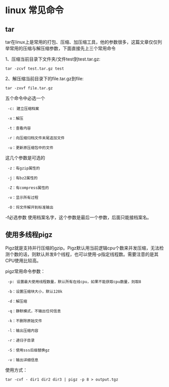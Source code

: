 # linux 常见命令

## tar
tar在linux上是常用的打包、压缩、加压缩工具，他的参数很多，这篇文章仅仅列举常用的压缩与解压缩参数，下面直接先上三个常用命令

1、压缩当前目录下文件夹/文件test到test.tar.gz:

`tar -zcvf test.tar.gz test`

2、解压缩当前目录下的file.tar.gz到file:

`tar -zxvf file.tar.gz`

五个命令中必选一个

     -c: 建立压缩档案

     -x：解压

     -t：查看内容

     -r：向压缩归档文件末尾追加文件

     -u：更新原压缩包中的文件

这几个参数是可选的

     -z：有gzip属性的

     -j：有bz2属性的

     -Z：有compress属性的

     -v：显示所有过程

     -O：将文件解开到标准输出

-f必选参数 使用档案名字，这个参数是最后一个参数，后面只能接档案名。

## 使用多线程pigz

Pigz就是支持并行压缩的gzip。Pigz默认用当前逻辑cpu个数来并发压缩，无法检测个数的话，则默认并发8个线程，也可以使用-p指定线程数。需要注意的是其CPU使用比较高。

pigz常用命令参数：

     -p: 设置最大使用线程数量，默认所有在线cpu，如果不能获取cpu数量，则取8
     
     -b：设置压缩块大小，默认128k
     
     -d：解压缩
     
     -q：静默模式，不输出任何信息
     
     -k：不删除原始文件
     
     -l：输出压缩内容
     
     -r：递归子目录
     
     -S：使用sss后缀替换gz
     
     -v：输出详细信息

使用方式：

`tar -cvf - dir1 dir2 dir3 | pigz -p 8 > output.tgz`
